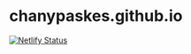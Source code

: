 # chanypaskes.github.io
[![Netlify Status](https://api.netlify.com/api/v1/badges/8c83a2ed-1f79-49f9-a9e1-5a53a898acc5/deploy-status)](https://app.netlify.com/sites/chanypaskes/deploys)
